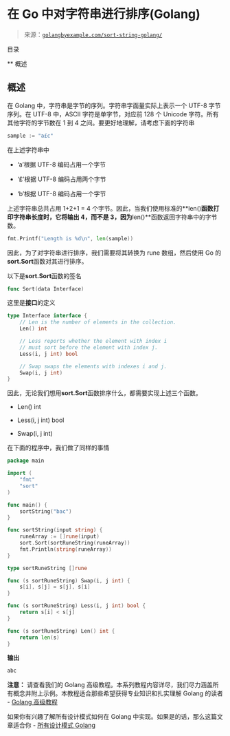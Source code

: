 <!--yml 

category: 未分类 

date: 2024-10-13 06:43:56 

--> 

# 在 Go 中对字符串进行排序(Golang) 

> 来源：[`golangbyexample.com/sort-string-golang/`](https://golangbyexample.com/sort-string-golang/) 

目录 

**   概述

## **概述** 

在 Golang 中，字符串是字节的序列。字符串字面量实际上表示一个 UTF-8 字节序列。在 UTF-8 中，ASCII 字符是单字节，对应前 128 个 Unicode 字符。所有其他字符的字节数在 1 到 4 之间。要更好地理解，请考虑下面的字符串 

```go
sample := "a£c"
```

在上述字符串中 

+   ‘a’根据 UTF-8 编码占用一个字节 

+   ‘£’根据 UTF-8 编码占用两个字节 

+   ‘b’根据 UTF-8 编码占用一个字节 

上述字符串总共占用 1+2+1 = 4 个字节。因此，当我们使用标准的**len()**函数打印字符串长度时，它将输出 4，而不是 3，因为**len()**函数返回字符串中的字节数。 

```go
fmt.Printf("Length is %d\n", len(sample))
```

因此，为了对字符串进行排序，我们需要将其转换为 rune 数组，然后使用 Go 的**sort.Sort**函数对其进行排序。 

以下是**sort.Sort**函数的签名 

```go
func Sort(data Interface)
```

这里是**接口**的定义 

```go
type Interface interface {
	// Len is the number of elements in the collection.
	Len() int

	// Less reports whether the element with index i
	// must sort before the element with index j.
	Less(i, j int) bool

	// Swap swaps the elements with indexes i and j.
	Swap(i, j int)
}
```

因此，无论我们想用**sort.Sort**函数排序什么，都需要实现上述三个函数。

+   Len() int 

+   Less(i, j int) bool 

+   Swap(i, j int) 

在下面的程序中，我们做了同样的事情 

```go
package main

import (
	"fmt"
	"sort"
)

func main() {
	sortString("bac")
}

func sortString(input string) {
	runeArray := []rune(input)
	sort.Sort(sortRuneString(runeArray))
	fmt.Println(string(runeArray))
}

type sortRuneString []rune

func (s sortRuneString) Swap(i, j int) {
	s[i], s[j] = s[j], s[i]
}

func (s sortRuneString) Less(i, j int) bool {
	return s[i] < s[j]
}

func (s sortRuneString) Len() int {
	return len(s)
}
```

**输出** 

```go
abc
```

**注意：** 请查看我们的 Golang 高级教程。本系列教程内容详尽，我们尽力涵盖所有概念并附上示例。本教程适合那些希望获得专业知识和扎实理解 Golang 的读者 - [Golang 高级教程](https://golangbyexample.com/golang-comprehensive-tutorial/) 

如果你有兴趣了解所有设计模式如何在 Golang 中实现。如果是的话，那么这篇文章适合你 - [所有设计模式 Golang](https://golangbyexample.com/all-design-patterns-golang/) 


